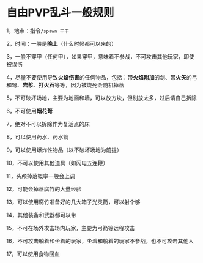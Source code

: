 
# 自由PVP乱斗一般规则

1，地点：指令`/spawn 干干`

2，时间：一般是**晚上**（什么时候都可以来的）

3，一般不穿甲（任何甲），如果穿甲，意味着不参战，不可攻击其他玩家，即使被误伤

4，尽量不要使用导致**火焰伤害**的任何物品，包括：带**火焰附加**的剑、带**火矢**的弓和弩、**岩浆**、**打火石**等等，因为被烧死会随机掉落

5，不可破坏场地，主要为地面和墙，可以放方块，但别放太多，过后请自己拆除

6，不可使用**烟花弩**

7，绝对不可以拆除作为复活点的床

8，可以使用药水、药水箭

9，可以使用爆炸性物品（以不破坏场地为前提）

10，不可以使用其他道具（如闪电五连鞭）

11，头颅掉落概率一般会上调

12，可能会掉落腐竹的大量经验

13，可以使用腐竹准备好的几大箱子光灵箭，可以射个够

14，其他装备和武器都可以带

15，不可在场外攻击场内玩家，主要为弓箭等远程攻击

16，不可攻击躺着和坐着的玩家，坐着和躺着的玩家不参战，也不可攻击其他人

17，可以使用食物回血